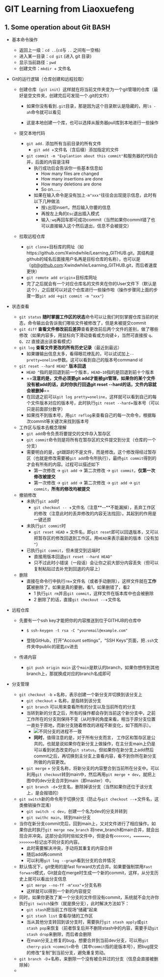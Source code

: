 # GIT Learning from Liaoxuefeng

## 1. Some operation about Git BASH

- 基本命令操作

  - 返回上一级：`cd ..`(`cd`与 `..` 之间有一空格)
  - 进入某一目录：`cd git` (进入 git 目录)
  - 显示当前路径：`pwd`
  - 创建文件：`mkdir `+ 文件名

- Git的运行逻辑（仓库创建和远程拉取）

  - 创建仓库（`git init`）这样就在将当前文件夹变为一个git管理的仓库（最好是空文件夹，创建完后可发现一个.git的文件）

    - 如果你没有看到`.git`目录，那是因为这个目录默认是隐藏的，用`ls -ah`命令就可以看见

    - 这是本地创建一个库，也可以选择从服务器pull库到本地进行一些操作

  - 提交本地代码

    - `git add.` 添加所有当前目录的所有文件
      - `git add `+文件名（含后缀）添加指定的文件
    - `git commit -m "Explantion about this commit"`和服务器的代码合并，后面的内容是注释
      - 执行成功后会告诉你一些基本信息如
        - How many files are changed
        - How many insertions are done
        - How many deletions are done
        - So on……
      - 如果在输入命令是没有加上`-m"xxx"`往往会出现提示信息，此时有以下几种做法
        - 按`i`出现insert，然后输入你要的信息
        - 再按左上角的`Esc`退出插入模式
        - 输入`:wq`再回车即可成功commit（当然如果你commit错了也可以直接输入这个然后退出，信息不会被提交）

  - 拉取远程仓库

    - `git clone`+目标库的网址（如https://github.com/Xwindwhile/Learning_GITHUB.git，其结构是github的域名后面接用户名再是目标仓库的名称），也可以是（git@github.com:Xwindwhile/Learning_GITHUB.git，而后者速度更快）
    - `git remote add origin`+目标库网址
    - 完了之后就会有一个对应仓库名的文件夹在你的User文件下（默认是这个），之后就可以对这个仓库进行一些操作啦（操作步骤同上面的步骤一致`git add` ->`git commit -m "xxx"`）

- 状态查看

  - `git status` **随时掌握工作区的状态**命令可以让我们时刻掌握仓库当前的状态，命令输出会告诉我们哪些文件被修改了，但是未被提交commit
  - `git diff` **查看文件修改前后差异**查看更改前后两个文件的差别，做了哪些修改（如果内容多，用鼠标向下滑动查看或方向键↓，当然可直接按 `q`、`Q`、`ZZ` 直接退出该查看模式）
  - `git log` **查看文件更改的所有历史记录**（最近到最远）
    - 如果嫌输出信息太多，看得眼花缭乱的，可以试试加上`--pretty=oneline`参数。这可以看到自己的版本号command id
  - `git reset --hard HEAD^` **版本回退**
    - `HEAD ^`指的是回退到前一个版本，`HEAD~10`指的是回退到前十个版本
    - ==**注意的是，文件必须要git add才能被git管理，如果你的某个文件没有被add的话，此时你执行回退git reset --hard的话，文件内容就会被删掉**==
    - 在回退之前可以`git log pretty=oneline`，这样就可以看到自己的每个文件版本对应的版本号，此时执行`git reset --hard`+版本号（可以只是前面部分数字）
    - 如果找不到版本号，用`git reflog`来查看自己的每一次命令，根据每次commit等关键次来找到版本号
  - 工作区与版本去概念理解
    - `git add`命令负责将要提交的文件存入暂存区
    - `git commit`命令则是将所有在暂存区的文件提交到分支（仓库的一个分支）
    - 需要明白的是，git跟踪的不是文件，而是修改。这个修改得经过暂存区（也就是修改需要被`git add`命令所执行），最终`git commit`得到的才会有所有的内容。过程可以描述如下
      - 第一次修改 -> `git add` -> 第二次修改 -> `git commit`，**仅第一次修改被提交**
      - 第一次修改 -> `git add` -> 第二次修改 -> `git add` -> `git commit`，**所有的修改均被提交**
  - 撤销修改
    - 未执行`git add`时
      - `git checkout -- `+文件名（注意**--**不能漏掉），丢弃工作区的修改（注意此时的丢弃修改的内容无法找回）。其起到的作用是一键还原
    - 未执行`git commit`时
      - `git reset HEAD` + 文件名，即`git reset`即可以回退版本，又可以把暂存区的修改回退到工作区。用`HEAD`来表示最新的版本（没有加`^`）
    - 已执行`git commit`，但未提交到远端时
      - 直接用版本回退`git reset --hard HEAD^`
      - 只不过此时小错误（一段话）会让你之前大部分内容丢失（但可以复制粘贴过去补充到回退的内容上）
  - 删除
    - 直接在命令行中执行`rm`+文件名（或者手动删除），这样文件就在**工作区**被删除了。如果是真的要删，看1，如果删错了，看2
      - 1 执行`git rm`并且`git commit`，这样文件在版本库中也会被删除
      - 2 删除了的话，直接`git checkout --`+文件名
  
- 远程仓库

  - 先要有一个ssh key才能把你的内容推送到位于GITHUB的仓库中

    - ```
      $ ssh-keygen -t rsa -C "youremail@example.com"
      ```

    - 登陆GitHub，打开“Account settings”，“SSH Keys”页面，把`.ssh`文件夹中public的密匙cv进去

  - 传递内容

    - `git push origin main` 这个`main`是默认的branch，如果你想传到其他branch上，那就换成对应的branch名成即可

- 分支管理

  - `git checkout -b` +名称，表示创建一个新分支并切换到该分支上
    - `git checkout` + 名称，是指转到该分支
    - `git branch` 可以用来查看所有的分支以及当前所在的分支
    - 当转到新的分支之后，所有的操作都会存到当前这个新分支中，之前工作所在的分支则保持不变（从时序的角度来看，相当于原分支位置一直处于原地，而新分支随着修改的进程不断变化，如下图所示）。
      - ![不同分支的进程不一致](C:\Users\Xwindwaaaani\Desktop\py量化\Typora文件集\不同分支的进程不一致.png)
      - **同时**，值得注意的是，对于所有分支而言， 工作区和暂存区是公共的。也就是说如果你在新分支上做操作，在主分支main上仍是可以看到状态改变的`git status`。但如果你在新分支上add然后commit之后，再切换到主分支上查看内容，看不到你所在新分支所做的内容更改。
    - `git merge` + 分支名称，将新分支的内容整合到当前所在分支中。可以利用`git checkout`转到main中，然后再用`git merge + dev`，就把上图中的dev分支合并到main（即master）中。
    - `git branch -d`+分支名，删除掉该分支（当然如果你还位于该分支上，是会报错的）
  - `git switch`新的命令用于切换分支（防止与`git checkout --`+文件名，这类撤销操作混淆）
    - `git switch -c dev`，创建一个名为dev的分支并转到
    - `git swithc main`，转到main分支
  - 当你在新分支commit完后，回到main上，又对文件进行了相应操作。如果你此时执行`git merge new_branch`  将new_branch和main合并，就会出现合并冲突。这部分会同时些如文件中，但是会有`<<<<<<<`，`=======`，`>>>>>>>`标记出不同分支的内容。
    - 此时需要解决冲突，手动将其重复的内容合并
    - 随后add再commit
    - 可以利用`git log --graph`看到分支的合并情况
  - 默认情况下，git使用的是fast forward方式合并。如果要强制禁用`Fast forward`模式，Git就会在merge时生成一个新的commit，这样，从分支历史上就可以看出分支信息
    - `git merge --no-ff -m"xxx"`+分支名称
    - 这样就可以得到一个新的内容提交
  - 同时，如果你更改了某一个分支的文件但没有commit，系统就不会允许你执行`git switch`操作（就是换分支），此时解决方法如下：
    - `git stash`把当前工作现场“储藏”起来
    - `git stash list` 查看存储的工作区
    - 当从其他分支转回到该分支时，需要执行`git stash apply`或`git stash pop`来恢复（前者恢复后并不删除stash中的内容，需要手动`git stash drop`来删除，而后者会删除
    - 在main分支上修复的bug，想要合并到当前dev分支，可以用`git cherry-pick <commit>`命令（其中`commit`指的是版本号），把bug提交的修改“复制”到当前分支，避免重复劳动。
  - `git branch -D`+名称，来删除一个没有被合并过的分支（信息会直接被删除掉）
  - 

